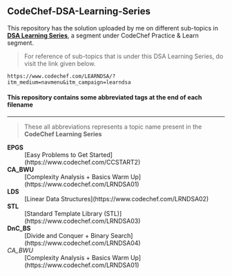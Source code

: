 ## CodeChef-DSA-Learning-Series
This repository has the solution uploaded by me on different sub-topics in [**DSA Learning Series**](https://www.codechef.com/LEARNDSA/?itm_medium=navmenu&itm_campaign=learndsa), a segment under CodeChef Practice & Learn segment.

> For reference of sub-topics that is under this DSA Learning Series, do visit the link given below.
```
https://www.codechef.com/LEARNDSA/?itm_medium=navmenu&itm_campaign=learndsa
```

#### This repository contains some abbreviated tags at the end of each filename
----------------------------------------------------------------------------------
> These all abbreviations represents a topic name present in the ****CodeChef Learning Series****


<dl>
  <dt><strong>EPGS</strong></dt>
  <dd>[Easy Problems to Get Started](https://www.codechef.com/CCSTART2)</dd>

  <dt><strong>CA_BWU</strong></dt>
  <dd>[Complexity Analysis + Basics Warm Up](https://www.codechef.com/LRNDSA01)</dd>
  
  <dt><strong>LDS</strong></dt>
  <dd>[Linear Data Structures](https://www.codechef.com/LRNDSA02)</dd>

  <dt><strong>STL</strong></dt>
  <dd>[Standard Template Library (STL)](https://www.codechef.com/LRNDSA03)</dd>
  
  <dt><strong>DnC_BS</strong></dt>
  <dd>[Divide and Conquer + Binary Search](https://www.codechef.com/LRNDSA04)</dd>

  <dt><em>CA_BWU</em></dt>
  <dd>[Complexity Analysis + Basics Warm Up](https://www.codechef.com/LRNDSA01)</dd>
</dl>
